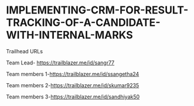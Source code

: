 # IMPLEMENTING-CRM-FOR-RESULT-TRACKING-OF-A-CANDIDATE-WITH-INTERNAL-MARKS

Trailhead URLs

Team Lead- https://trailblazer.me/id/sangr77

Team members 1-https://trailblazer.me/id/ssangetha24

Team members 2-https://trailblazer.me/id/skumar9235

Team members 3-https://trailblazer.me/id/sandhiyak50
